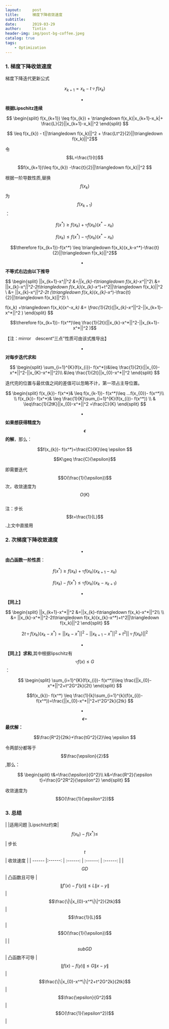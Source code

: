 ```yaml
---
layout:     post
title:      梯度下降收敛速度
subtitle:    
date:       2019-03-29
author:     Tintin
header-img: img/post-bg-coffee.jpeg
catalog: true
tags:
    - Optimization
---
```

### 1. 梯度下降收敛速度

梯度下降迭代更新公式 

$$x_{k+1}=x_k-t\triangledown f(x_k)$$

**$$\bullet \quad$$根据Lipschitz连续**

$$
\begin{split}
f(x_{k+1}) \leq f(x_{k}) + \triangledown f(x_k)|x_{k+1}-x_k|+ \frac{L}{2}||x_{k+1}-x_k||^2
\end{split}
$$

$$ \leq f(x_{k}) - t||\triangledown f(x_k)||^2 + \frac{Lt^2}{2}||\triangledown f(x_k)||^2$$

令$$L=\frac{1}{t}$$

$$f(x_{k+1})\leq f(x_{k}) -\frac{t}{2}||\triangledown f(x_k)||^2 $$

根据一阶导数性质,替换$$f(x_k)$$为$$f(x_{k+1})$$： 

$$f(x^*)\geq f(x_k) +\triangledown f(x_k)(x^*-x_k)$$ 

$$f(x_k)\leq f(x^*)-\triangledown f(x_k)(x^*-x_k)$$

$$\therefore f(x_{k+1})-f(x^*) \leq \triangledown f(x_k)(x_k-x^*)-\frac{t}{2}||\triangledown f(x_k)||^2$$

$$\bullet \quad$$**不等式右边由以下推导**

$$
\begin{split}
||x_{k+1}-x^*||^2
&=||x_{k}-t\triangledown f(x_k)-x^*||^2\\
&= ||x_{k}-x^*||^2-2t\triangledown f(x_k)(x_{k}-x^*)+t^2||\triangledown f(x_k)||^2 \\
&= ||x_{k}-x^*||^2-2t (\triangledown f(x_k)(x_{k}-x^*)-\frac{t}{2}||\triangledown f(x_k)||^2) \\

 f(x_k) +\triangledown f(x_k)(x^*-x_k) &= \frac{1}{2t}(||x_{k}-x^*||^2-||x_{k+1}-x^*||^2 )
\end{split}
$$

$$\therefore f(x_{k+1})- f(x^*)\leq \frac{1}{2t}(||x_{k}-x^*||^2-||x_{k+1}-x^*||^2 )$$  

【注：mirror　descent“三点”性质可由该式推导出】

$$\bullet \quad$$**对每步迭代求和**<br>

$$
\begin{split}
\sum_{i=1}^{K}(f(x_{i})- f(x^*))&\leq \frac{1}{2t}(||x_{0}-x^*||^2-||x_{K}-x^*||^2)\\
&\leq \frac{1}{2t}||x_{0}-x^*||^2
\end{split}
$$

迭代完的位置与最优值之间的差值可以忽略不计，第一项占主导位置。

$$
\begin{split}
f(x_{k})- f(x^*)& \leq f(x_{k-1})- f(x^*)\leq ...f(x_{0})- f(x^*)\\
\\
f(x_{k})- f(x^*)& \leq \frac{1}{K}\sum_{i=1}^{K}(f(x_{i})- f(x^*)) \\
& \leq\frac{1}{2tK}||x_{0}-x^*||^2 =\frac{C}{K}
\end{split}
$$

$$\bullet \quad$$**如果想获得精度为$$\epsilon $$的解**，那么：

$$f(x_{k})- f(x^*)=\frac{C}{K}\leq \epsilon $$

$$K\geq \frac{C}{\epsilon}$$

即需要迭代$$O(\frac{1}{\epsilon})$$次，收敛速度为$$O(K)$$ <br>
注：步长$$t=\frac{1}{L}$$.上文中直接用

### 2. 次梯度下降收敛速度<br>
$$\bullet \quad$$**由凸函数一阶性质**：

$$f(x^*)\geq f(x_k)+\triangledown f(x_k)(x_{k+1}-x_k)$$

$$f(x_k) - f(x^*)\leq \triangledown f(x_k)(x_{k}-x_{k+1})$$

**$$\bullet \quad$$【同上】** 

$$
\begin{split}
||x_{k+1}-x^*||^2
&=||x_{k}-t\triangledown f(x_k)-x^*||^2\\
\\
&= ||x_{k}-x^*||^2-2t\triangledown f(x_k)(x_{k}-x^*)+t^2||\triangledown f(x_k)||^2
\end{split}
$$

$$ 2t\triangledown f(x_k)(x_{k}-x^*) = ||x_{k}-x^*||^2 - ||x_{k+1}-x^*||^2 +t^2||\triangledown f(x_k)||^2$$

**$$\bullet \quad$$【同上】求和**,其中根据lipschitz有$$\triangledown f(x)\leq G$$：

$$
\begin{split}
\sum_{i=1}^{K}(f(x_{i})- f(x^*))\leq \frac{||x_{0}-x^*||^2+t^2G^2k}{2t}
\end{split}
$$
 
$$f(x_{k})- f(x^*) \leq \frac{1}{k}\sum_{i=1}^{k}(f(x_{i})- f(x^*))=\frac{||x_{0}-x^*||^2+t^2G^2k}{2tk}
$$

$$\bullet \quad$$**$$\epsilon-$$最优解：**

$$\frac{R^2}{2tk}+\frac{tG^2}{2}\leq \epsilon $$

令两部分都等于$$\frac{\epsilon}{2}$$,那么：

$$
\begin{split}
t&=\frac{\epsilon}{G^2}\\
k&=\frac{R^2}{\epsilon t}=\frac{G^2R^2}{\epsilon^2}
\end{split}
$$

收敛速度为$$O(\frac{1}{\epsilon^2})$$

### 3. 总结

|        |适用问题 |Lipschitz约束|$$f(x_{k})- f(x^*) \leq$$| 步长$$t$$ | 收敛速度 |
| ------ |:------: | :------: | :------: | :------: |
| $$GD$$| 凸函数且可导  | $$\|f'(x)-f'(y)\|\leq L\|x-y\|$$ | $$\frac{\|\|x_{0}-x^*\|\|^2}{2tk}$$ | $$\frac{1}{L}$$ | $$O(\frac{1}{\epsilon})$$ |
| $$subGD$$| 凸函数不可导 | $$\|f(x)-f(y)\|\leq G\|x-y\|$$ | $$\frac{\|\|x_{0}-x^*\|\|^2+t^2G^2k}{2tk}$$ | $$\frac{\epsilon}{G^2}$$ | $$O(\frac{1}{\epsilon^2})$$ |
